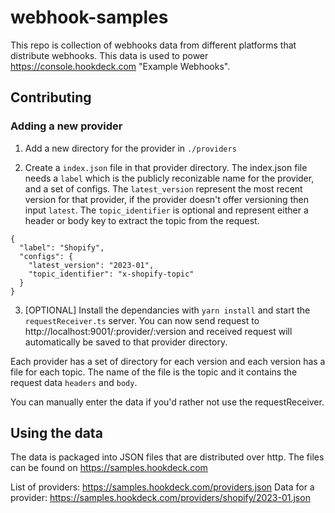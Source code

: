 # webhook-samples

This repo is collection of webhooks data from different platforms that distribute webhooks. This data is used to power https://console.hookdeck.com "Example Webhooks".

## Contributing

### Adding a new provider

1. Add a new directory for the provider in `./providers`

2. Create a `index.json` file in that provider directory. The index.json file needs a `label` which is the publicly reconizable name for the provider, and a set of configs. The `latest_version` represent the most recent version for that provider, if the provider doesn't offer versioning then input `latest`. The `topic_identifier` is optional and represent either a header or body key to extract the topic from the request.

```
{
  "label": "Shopify",
  "configs": {
    "latest_version": "2023-01",
    "topic_identifier": "x-shopify-topic"
  }
}
```

3. [OPTIONAL] Install the dependancies with `yarn install` and start the `requestReceiver.ts` server. You can now send request to http://localhost:9001/:provider/:version and received request will automatically be saved to that provider directory.

Each provider has a set of directory for each version and each version has a file for each topic. The name of the file is the topic and it contains the request data `headers` and `body`.

You can manually enter the data if you'd rather not use the requestReceiver.

## Using the data

The data is packaged into JSON files that are distributed over http. The files can be found on https://samples.hookdeck.com

List of providers: https://samples.hookdeck.com/providers.json
Data for a provider: https://samples.hookdeck.com/providers/shopify/2023-01.json
